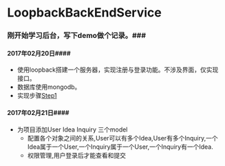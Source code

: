 # LoopbackBackEndService
### 刚开始学习后台，写下demo做个记录。###
#### 2017年02月20日####

  - 使用loopback搭建一个服务器，实现注册与登录功能。不涉及界面，仅实现接口。
  - 数据库使用mongodb。
  - 实现步骤[Step1](Step1.md)

#### 2017年02月21日####

- 为项目添加User Idea Inquiry 三个model
  - 配置各个对象之间的关系,User可以有多个Idea,User有多个Inquiry,一个Idea属于一个User,一个Inquiry属于一个User,一个Inquiry有一个Idea.
  - 权限管理,用户登录后才能查看和提交

